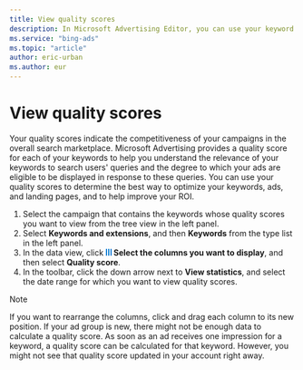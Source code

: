 ```yaml
---
title: View quality scores
description: In Microsoft Advertising Editor, you can use your keyword quality scores to determine the best ways to optimize your keywords, ads, and landing pages, and to help improve your ROI. You can find your quality scores on the **Keywords** tab for each ad group.
ms.service: "bing-ads"
ms.topic: "article"
author: eric-urban
ms.author: eur
---
```


# View quality scores

Your quality scores indicate the competitiveness of your campaigns in the overall search marketplace. Microsoft Advertising provides a quality score for each of your keywords to help you understand the relevance of your keywords to search users' queries and the degree to which your ads are eligible to be displayed in response to these queries. You can use your quality scores to determine the best way to optimize your keywords, ads, and landing pages, and to help improve your ROI.

1. Select the campaign that contains the keywords whose quality scores you want to view from the tree view in the left panel.
1. Select **Keywords and extensions**, and then **Keywords** from the type list in the left panel.
1. In the data view, click ![Column chooser](../images/BA_ScreenCap_ColumnsIcon.jpg)&nbsp;**Select the columns you want to display**, and then select **Quality score**.
1. In the toolbar, click the down arrow next to **View statistics**, and select the date range for which you want to view quality scores.

> [!NOTE]
> If you want to rearrange the columns, click and drag each column to its new position.
> If your ad group is new, there might not be enough data to calculate a quality score. As soon as an ad receives one impression for a keyword, a quality score can be calculated for that keyword. However, you might not see that quality score updated in your account right away.


